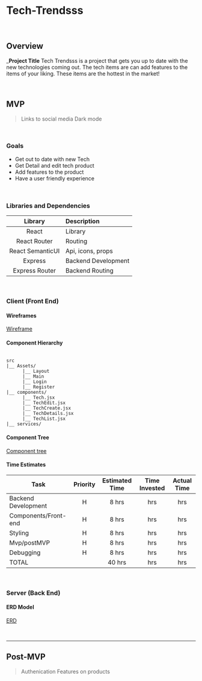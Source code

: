 # Tech-Trendsss

<br>

## Overview

_**Project Title** Tech Trendsss is a project that gets you up to date with the new technologies coming out. The tech items are can add features to the items of your liking. These items are the hottest in the market!

<br>

## MVP

> Links to social media
> Dark mode

<br>

### Goals

- Get out to date with new Tech
- Get Detail and edit tech product
- Add features to the product
- Have a user friendly experience

<br>

### Libraries and Dependencies

|     Library      | Description                                |
| :--------------: | :----------------------------------------- |
|      React       |                  Library                   |
|   React Router   |                  Routing                   |
| React SemanticUI |             Api, icons, props              |
|     Express      |             Backend Development            |
|  Express Router  |               Backend Routing              |

<br>

### Client (Front End)

#### Wireframes

[Wireframe](https://app.lucidchart.com/lucidchart/cd201070-df77-4506-ab7d-a5e2a8ce4cfe/edit?page=0_0#?folder_id=home&browser=icon)

#### Component Hierarchy

``` structure

src
|__ Assets/
      |__ Layout
      |__ Main
      |__ Login
      |__ Register
|__ components/
      |__ Tech.jsx
      |__ TechEdit.jsx
      |__ TechCreate.jsx
      |__ TechDetails.jsx
      |__ TechList.jsx
|__ services/

```

#### Component Tree

[Component tree](https://whimsical.com/tech-class-8d2Jtoi4wGGeuqzARkuk5S)

#### Time Estimates

| Task                | Priority | Estimated Time | Time Invested | Actual Time |
| ------------------- | :------: | :------------: | :-----------: | :---------: |
| Backend Development |    H     |     8 hrs      |       hrs     |     hrs     |
| Components/Front-end|    H     |     8 hrs      |       hrs     |     hrs     |
| Styling             |    H     |     8 hrs      |       hrs     |     hrs     |
| Mvp/postMVP         |    H     |     8 hrs      |       hrs     |     hrs     |
| Debugging           |    H     |     8 hrs      |       hrs     |     hrs     |
| TOTAL               |          |    40 hrs      |       hrs     |     hrs     |

<br>

### Server (Back End)

#### ERD Model

[ERD](https://drive.google.com/file/d/1DVJ__JbOsgyZzoVZr-SaDcYijjzlzGNe/view)

<br>

***

## Post-MVP

> Authenication
> Features on products